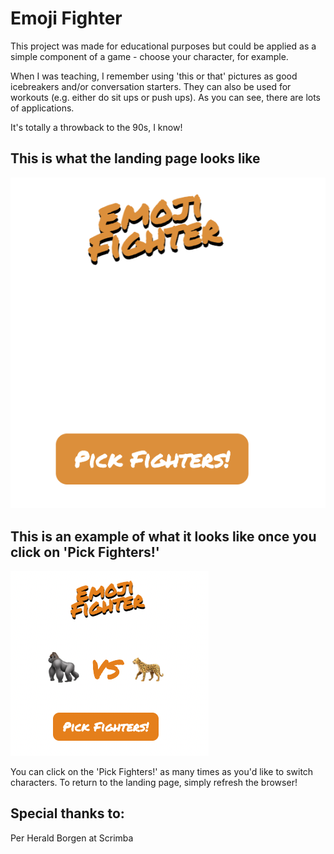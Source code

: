 # Emoji Fighter

This project was made for educational purposes but could be applied as a simple component of a game - choose your character, for example. 

When I was teaching, I remember using 'this or that' pictures as good icebreakers and/or conversation starters. They can also be used for workouts (e.g. either do sit ups or push ups). As you can see, there are lots of applications. 

It's totally a throwback to the 90s, I know!

## This is what the landing page looks like
![app-pic](emojiFighter1.png)

## This is an example of what it looks like once you click on 'Pick Fighters!'
![app-pic](emojiFighter2.png)

You can click on the 'Pick Fighters!' as many times as you'd like to switch characters. To return to the landing page, simply refresh the browser!

## Special thanks to: 

Per Herald Borgen at Scrimba